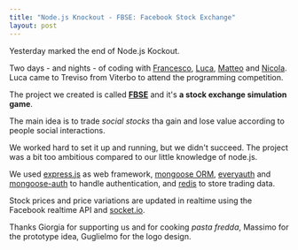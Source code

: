 ```yaml
---
title: "Node.js Knockout - FBSE: Facebook Stock Exchange"
layout: post
---
```


[ftartaggia]: http://twitter.com/ftartaggia "Francesco"
[llanziani]: http://twitter.com/_Nss_ "Luca"
[mcentenaro]: http://twitter.com/bugant "Matteo"
[nbrisotto]: http://twitter.com/breezeight "Nicola"
[fbse]: http://fbse.no.de "FBSE"
[express]: http://expressjs.com/ "express.js"
[mongoose]: http://mongoosejs.com/ "Mongoose ORM"
[everyauth]: https://github.com/bnoguchi/everyauth "EveryAuth"
[mongooseauth]: https://github.com/bnoguchi/mongoose-auth "mongoose auth"
[redis]: http://redis.io/ "Redis"
[socket]: http://socket.io/ "socket.io"

Yesterday marked the end of Node.js Kockout.

Two days - and nights - of coding with [Francesco][ftartaggia],
[Luca][llanziani], [Matteo][mcentenaro] and [Nicola][nbrisotto]. Luca came to
Treviso from Viterbo to attend the programming competition.

The project we created is called [**FBSE**][fbse] and it's **a stock exchange
simulation game**.

The main idea is to trade *social stocks* tha gain and lose value according to
people social interactions.

We worked hard to set it up and running, but we didn't succeed. The project was
a bit too ambitious compared to our little knowledge of node.js.

We used [express.js][express] as web framework, [mongoose ORM][mongoose],
[everyauth][everyauth] and [mongoose-auth][mongooseauth] to handle
authentication, and [redis][redis] to store trading data.

Stock prices and price variations are updated in realtime using the Facebook
realtime API and [socket.io][socket].

Thanks Giorgia for supporting us and for cooking *pasta fredda*, Massimo for the
prototype idea, Guglielmo for the logo design.
